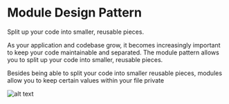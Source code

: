 # Module Design Pattern

Split up your code into smaller, reusable pieces.

As your application and codebase grow, it becomes increasingly important to
keep your code maintainable and separated. The module pattern allows you
to split up your code into smaller, reusable pieces.

Besides being able to split your code into smaller reusable
pieces, modules allow you to keep certain values within your file
private

![alt text](https://github.com/nchathu2014/design-pattern-final/blob/pattern/module/src/images/module_pattern.JPG?raw=true)
